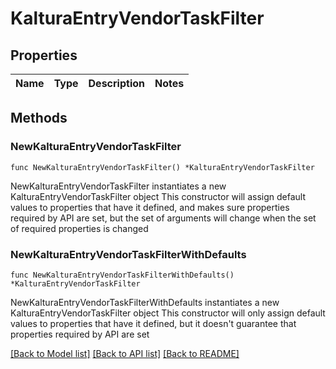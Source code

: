 # KalturaEntryVendorTaskFilter

## Properties

Name | Type | Description | Notes
------------ | ------------- | ------------- | -------------

## Methods

### NewKalturaEntryVendorTaskFilter

`func NewKalturaEntryVendorTaskFilter() *KalturaEntryVendorTaskFilter`

NewKalturaEntryVendorTaskFilter instantiates a new KalturaEntryVendorTaskFilter object
This constructor will assign default values to properties that have it defined,
and makes sure properties required by API are set, but the set of arguments
will change when the set of required properties is changed

### NewKalturaEntryVendorTaskFilterWithDefaults

`func NewKalturaEntryVendorTaskFilterWithDefaults() *KalturaEntryVendorTaskFilter`

NewKalturaEntryVendorTaskFilterWithDefaults instantiates a new KalturaEntryVendorTaskFilter object
This constructor will only assign default values to properties that have it defined,
but it doesn't guarantee that properties required by API are set


[[Back to Model list]](../README.md#documentation-for-models) [[Back to API list]](../README.md#documentation-for-api-endpoints) [[Back to README]](../README.md)


